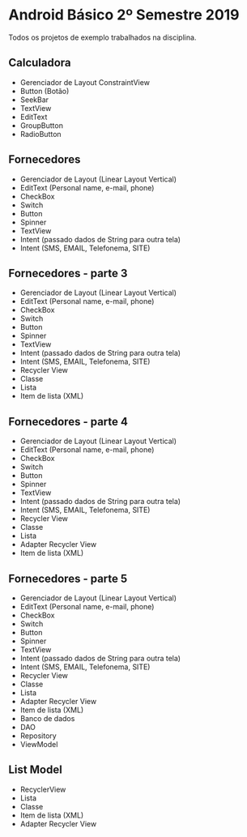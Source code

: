 # Android Básico 2º Semestre 2019
Todos os projetos de exemplo trabalhados na disciplina.

## Calculadora
- Gerenciador de Layout ConstraintView
- Button (Botão)
- SeekBar
- TextView
- EditText
- GroupButton
- RadioButton

## Fornecedores
- Gerenciador de Layout (Linear Layout Vertical)
- EditText (Personal name, e-mail, phone)
- CheckBox
- Switch
- Button
- Spinner
- TextView
- Intent (passado dados de String para outra tela)
- Intent (SMS, EMAIL, Telefonema, SITE)

## Fornecedores - parte 3
- Gerenciador de Layout (Linear Layout Vertical)
- EditText (Personal name, e-mail, phone)
- CheckBox
- Switch
- Button
- Spinner
- TextView
- Intent (passado dados de String para outra tela)
- Intent (SMS, EMAIL, Telefonema, SITE)
- Recycler View
- Classe
- Lista
- Item de lista (XML)

## Fornecedores - parte 4
- Gerenciador de Layout (Linear Layout Vertical)
- EditText (Personal name, e-mail, phone)
- CheckBox
- Switch
- Button
- Spinner
- TextView
- Intent (passado dados de String para outra tela)
- Intent (SMS, EMAIL, Telefonema, SITE)
- Recycler View
- Classe
- Lista
- Adapter Recycler View 
- Item de lista (XML)

## Fornecedores - parte 5
- Gerenciador de Layout (Linear Layout Vertical)
- EditText (Personal name, e-mail, phone)
- CheckBox
- Switch
- Button
- Spinner
- TextView
- Intent (passado dados de String para outra tela)
- Intent (SMS, EMAIL, Telefonema, SITE)
- Recycler View
- Classe
- Lista
- Adapter Recycler View 
- Item de lista (XML)
- Banco de dados
- DAO
- Repository
- ViewModel

## List Model
- RecyclerView
- Lista
- Classe
- Item de lista (XML)
- Adapter Recycler View

